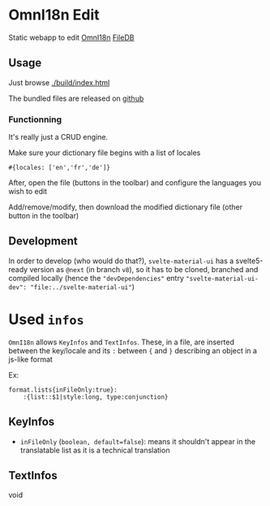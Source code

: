 # OmnI18n Edit

Static webapp to edit [OmnI18n](https://www.npmjs.com/package/omni18n) [FileDB](https://github.com/emedware/omni18n/blob/main/docs/db.md#filedb)

## Usage

Just browse [./build/index.html](./build/index.html)

The bundled files are released on [github](https://github.com/eddow/omni18n-edit/releases)

### Functionning

It's really just a CRUD engine.

Make sure your dictionary file begins with a list of locales

```
#{locales: ['en','fr','de']}

```

After, open the file (buttons in the toolbar) and configure the languages you wish to edit

Add/remove/modify, then download the modified dictionary file (other button in the toolbar)

## Development

In order to develop (who would do that?), `svelte-material-ui` has a svelte5-ready version as `@next` (in branch `v8`), so it has to be cloned, branched and compiled locally (hence the `"devDependencies"` entry `"svelte-material-ui-dev": "file:../svelte-material-ui"`)

# Used `infos`

`OmnI18n` allows `KeyInfos` and `TextInfos`. These, in a file, are inserted between the key/locale and its `:` between `{` and `}` describing an object in a js-like format

Ex:

```
format.lists{inFileOnly:true}:
	:{list::$1|style:long, type:conjunction}
```

## KeyInfos

- `inFileOnly` (`boolean, default=false`): means it shouldn't appear in the translatable list as it is a technical translation

## TextInfos

void
